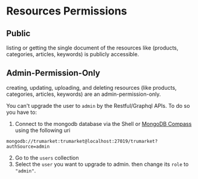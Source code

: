 # Resources Permissions

## Public
listing or getting the single document of the resources like (products, categories, articles, keywords) is publicly accessible.

## Admin-Permission-Only
creating, updating, uploading, and deleting resources (like products, categories, articles, keywords) are an admin-permission-only.

You can't upgrade the user to `admin` by the Restful/Graphql APIs. To do so you have to:

1. Connect to the mongodb database via the Shell or [MongoDB Compass](https://www.mongodb.com/products/compass) using the following uri
```
mongodb://trumarket:trumarket@localhost:27019/trumarket?authSource=admin
```
2. Go to the `users` collection
3. Select the `user` you want to upgrade to admin. then change its `role` to `"admin"`.
